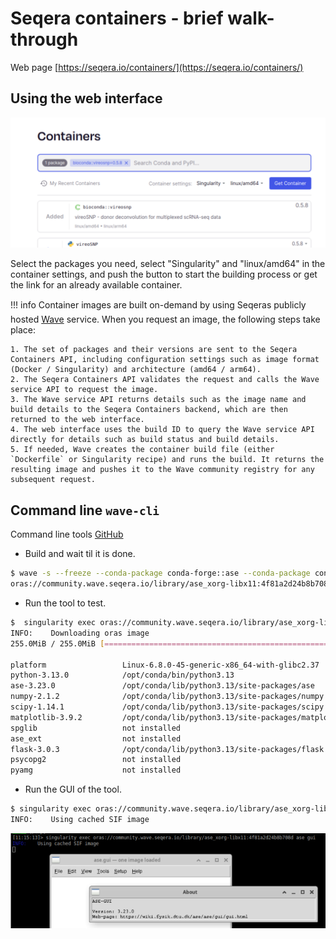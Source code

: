 # Seqera containers - brief walk-through

Web page [https://seqera.io/containers/](https://seqera.io/containers/)

## Using the web interface
![WUI](./images/seqera1.png)

Select the packages you need, select "Singularity" and "linux/amd64" in the container settings, and push the button to start the building process or get the link for an already available container.

!!! info
    Container images are built on-demand by using Seqeras publicly hosted [Wave](https://seqera.io/wave/) service. When you request an image, the following steps take place:

    1. The set of packages and their versions are sent to the Seqera Containers API, including configuration settings such as image format (Docker / Singularity) and architecture (amd64 / arm64).
    2. The Seqera Containers API validates the request and calls the Wave service API to request the image.
    3. The Wave service API returns details such as the image name and build details to the Seqera Containers backend, which are then returned to the web interface.
    4. The web interface uses the build ID to query the Wave service API directly for details such as build status and build details.
    5. If needed, Wave creates the container build file (either `Dockerfile` or Singularity recipe) and runs the build. It returns the resulting image and pushes it to the Wave community registry for any subsequent request.


## Command line `wave-cli`

Command line tools [GitHub](https://github.com/seqeralabs/wave-cli)

- Build and wait til it is done.
```bash
$ wave -s --freeze --conda-package conda-forge::ase --conda-package conda-forge::xorg-libx11 --await
oras://community.wave.seqera.io/library/ase_xorg-libx11:4f81a2d24b8b708d
```
- Run the tool to test.
```bash
$  singularity exec oras://community.wave.seqera.io/library/ase_xorg-libx11:4f81a2d24b8b708d ase info 
INFO:    Downloading oras image
255.0MiB / 255.0MiB [=========================================================================================] 100 % 61.3 MiB/s 0s

platform                 Linux-6.8.0-45-generic-x86_64-with-glibc2.37
python-3.13.0            /opt/conda/bin/python3.13
ase-3.23.0               /opt/conda/lib/python3.13/site-packages/ase
numpy-2.1.2              /opt/conda/lib/python3.13/site-packages/numpy
scipy-1.14.1             /opt/conda/lib/python3.13/site-packages/scipy
matplotlib-3.9.2         /opt/conda/lib/python3.13/site-packages/matplotlib
spglib                   not installed
ase_ext                  not installed
flask-3.0.3              /opt/conda/lib/python3.13/site-packages/flask
psycopg2                 not installed
pyamg                    not installed
```
- Run the GUI of the tool.
```bash 
$ singularity exec oras://community.wave.seqera.io/library/ase_xorg-libx11:4f81a2d24b8b708d ase gui
INFO:    Using cached SIF image
```
![wave-ase](./images/wave-ase.png)

